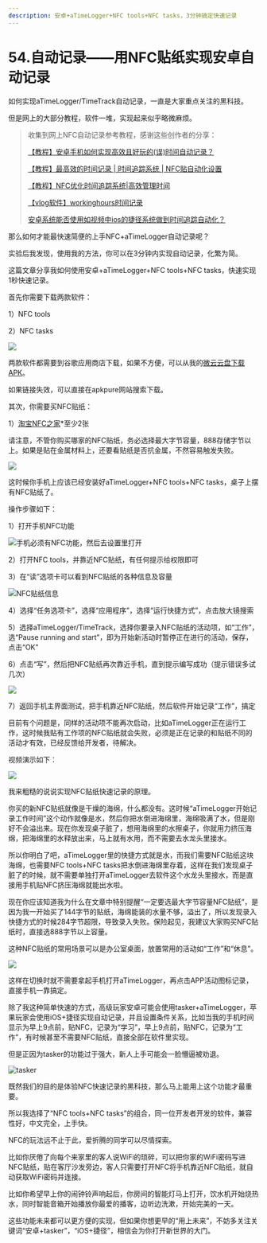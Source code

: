```yaml
---
description: 安卓+aTimeLogger+NFC tools+NFC tasks，3分钟搞定快速记录
---
```


# 54.自动记录——用NFC贴纸实现安卓自动记录

如何实现aTimeLogger/TimeTrack自动记录，一直是大家重点关注的黑科技。

但是网上的大部分教程，软件一堆，实现起来似乎略微麻烦。

> 收集到网上NFC自动记录参考教程，感谢这些创作者的分享：
>
> [【教程】安卓手机如何实现高效且好玩的\(误\)时间自动记录？](https://www.bilibili.com/video/av327598337)
>
> [【教程】最高效的时间记录 \| 时间追踪系统 \| NFC贴自动化设置](https://www.bilibili.com/video/BV1q7411r7Zi)
>
> [【教程】NFC优化时间追踪系统\|高效管理时间](https://www.bilibili.com/video/BV12E41147QP)
>
> [【vlog软件】workinghours时间记录](https://www.bilibili.com/video/BV1wE411J7xh)
>
> [安卓系统能否使用如视频中ios的捷径系统做到时间追踪自动化？](https://www.zhihu.com/question/368353659/answer/1067476247)

那么如何才能最快速简便的上手NFC+aTimeLogger自动记录呢？

实验后我发现，使用我的方法，你可以在3分钟内实现自动记录，化繁为简。

这篇文章分享我如何使用安卓+aTimeLogger+NFC tools+NFC tasks，快速实现1秒快速记录。

首先你需要下载两款软件：

1）NFC tools

2）NFC tasks

![](../.gitbook/assets/wei-xin-jie-tu-20200728150956.png)

两款软件都需要到谷歌应用商店下载，如果不方便，可以从我的[微云云盘下载APK](https://share.weiyun.com/YUMSwjfL)。

如果链接失效，可以直接在apkpure网站搜索下载。

其次，你需要买NFC贴纸：

1）[淘宝NFC之家](https://s.click.taobao.com/waodAyu)\*至少2张

请注意，不管你购买哪家的NFC贴纸，务必选择最大字节容量，888存储字节以上。如果是贴在金属材料上，还要看贴纸是否抗金属，不然容易触发失败。

![](../.gitbook/assets/wei-xin-jie-tu-20200728150837.png)

这时候你手机上应该已经安装好aTimeLogger+NFC tools+NFC tasks，桌子上摆有NFC贴纸了。

操作步骤如下：

1）打开手机NFC功能

![&#x624B;&#x673A;&#x5FC5;&#x987B;&#x6709;NFC&#x529F;&#x80FD;&#xFF0C;&#x7136;&#x540E;&#x53BB;&#x8BBE;&#x7F6E;&#x91CC;&#x6253;&#x5F00;](../.gitbook/assets/image%20%287%29.png)

2）打开NFC tools，并靠近NFC贴纸，有任何提示给权限即可

3）在“读”选项卡可以看到NFC贴纸的各种信息及容量

![NFC&#x8D34;&#x7EB8;&#x4FE1;&#x606F;](../.gitbook/assets/image%20%288%29.png)

4）选择“任务选项卡”，选择“应用程序”，选择“运行快捷方式”，点击放大镜搜索

5）选择aTimeLogger/TimeTrack，选择你要录入NFC贴纸的活动项，如“工作”，选“Pause running and start”，即为开始新活动时暂停正在进行的活动，保存，点击“OK”

6）点击“写”，然后把NFC贴纸再次靠近手机，直到提示编写成功（提示错误多试几次）

![](../.gitbook/assets/image%20%289%29.png)

7）返回手机主界面测试，把手机靠近NFC贴纸，然后软件开始记录“工作”，搞定

目前有个问题是，同样的活动项不能再次启动，比如aTimeLogger正在运行工作，这时候我贴有工作项的NFC贴纸就会失败，必须是正在记录的和贴纸不同的活动才有效，已经反馈给开发者，待解决。

视频演示如下：

![](../.gitbook/assets/screenrecorder-2020-07-28-15-51-05-138_0_.gif)

我来粗糙的说说实现NFC贴纸快速记录的原理。

你买的新NFC贴纸就像是干燥的海绵，什么都没有。这时候“aTimeLogger开始记录工作时间”这个动作就像是水，然后你把水倒进海绵里，海绵吸满了水，但是刚好不会溢出来。现在你发现桌子脏了，想用海绵里的水擦桌子，你就用力挤压海绵，把海绵里的水释放出来，马上就有水用，而不需要去水龙头里接水。

所以你明白了吧，aTimeLogger里的快捷方式就是水，而我们需要NFC贴纸这块海绵，也需要NFC tools+NFC tasks把水倒进海绵里存着，这样在我们发现桌子脏了的时候，就不需要单独打开aTimeLogger去软件这个水龙头里接水，而是直接用手机贴NFC挤压海绵就能出水啦。

现在你应该知道我为什么在文章中特别提醒“一定要选最大字节容量NFC贴纸”，是因为我一开始买了144字节的贴纸，海绵能装的水量不够，溢出了，所以发现录入快捷方式的时候284字节超限，导致录入失败。保险起见，我建议大家购买NFC贴纸时，直接选888字节以上容量。

这种NFC贴纸的常用场景可以是办公室桌面，放置常用的活动如“工作”和“休息”。

![](../.gitbook/assets/wei-xin-jie-tu-20200728160508.png)

这样在切换时就不需要拿起手机打开aTimeLogger，再点击APP活动图标记录，直接手机一靠搞定。

除了我这种简单快速的方式，高级玩家安卓可能会使用tasker+aTimeLogger，苹果玩家会使用iOS+捷径实现自动记录，并且设置条件关系，比如当我的手机时间显示为早上9点前，贴NFC，记录为“学习”，早上9点前，贴NFC，记录为“工作”，有时候甚至不需要NFC贴纸，直接全部在软件里实现。

但是正因为tasker的功能过于强大，新人上手可能会一脸懵逼被劝退。

![tasker](../.gitbook/assets/unnamed.png)

既然我们的目的是体验NFC快速记录的黑科技，那么马上能用上这个功能才最重要。

所以我选择了“NFC tools+NFC tasks”的组合，同一位开发者开发的软件，兼容性好，中文完全，上手快。

NFC的玩法远不止于此，爱折腾的同学可以尽情探索。

比如你厌倦了向每个来家里的客人说WiFi的琐碎，可以把你家的WiFi密码写进NFC贴纸，贴在客厅沙发旁边，客人只需要打开NFC将手机靠近NFC贴纸，就自动获取WiFi密码并连接。

比如你希望早上你的闹钟铃声响起后，你房间的智能灯马上打开，饮水机开始烧热水，同时智能音箱开始播放你最爱的播客，边听边洗漱，开始完美的一天。

这些功能未来都可以更方便的实现，但如果你想更早的“用上未来”，不妨多关注关键词“安卓+tasker”，“iOS+捷径”，相信会为你打开新世界的大门。

